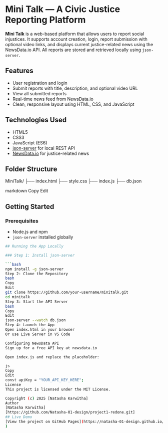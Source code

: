 # Mini Talk — A Civic Justice Reporting Platform

**Mini Talk** is a web-based platform that allows users to report social injustices. It supports account creation, login, report submission with optional video links, and displays current justice-related news using the NewsData.io API. All reports are stored and retrieved locally using `json-server`.

## Features

- User registration and login
- Submit reports with title, description, and optional video URL
- View all submitted reports
- Real-time news feed from NewsData.io
- Clean, responsive layout using HTML, CSS, and JavaScript

## Technologies Used

- HTML5
- CSS3
- JavaScript (ES6)
- [json-server](https://github.com/typicode/json-server) for local REST API
- [NewsData.io](https://newsdata.io/) for justice-related news

## Folder Structure

MiniTalk/
├── index.html
├── style.css
├── index.js
├── db.json

markdown
Copy
Edit

## Getting Started

### Prerequisites

- Node.js and npm
- `json-server` installed globally

```bash
## Running the App Locally

### Step 1: Install json-server

```bash
npm install -g json-server
Step 2: Clone the Repository
bash
Copy
Edit
git clone https://github.com/your-username/minitalk.git
cd minitalk
Step 3: Start the API Server
bash
Copy
Edit
json-server --watch db.json
Step 4: Launch the App
Open index.html in your browser
Or use Live Server in VS Code

Configuring NewsData API
Sign up for a free API key at newsdata.io

Open index.js and replace the placeholder:

js
Copy
Edit
const apiKey = "YOUR_API_KEY_HERE";
License
This project is licensed under the MIT License.

Copyright (c) 2025 [Natasha Karwitha]
Author
[Natasha Karwitha]
[https://github.com/Natasha-01-design/project1-redone.git]
## Live Demo
[View the project on GitHub Pages](https://natasha-01-design.github.io/project-1-Mini-Talk/
)










